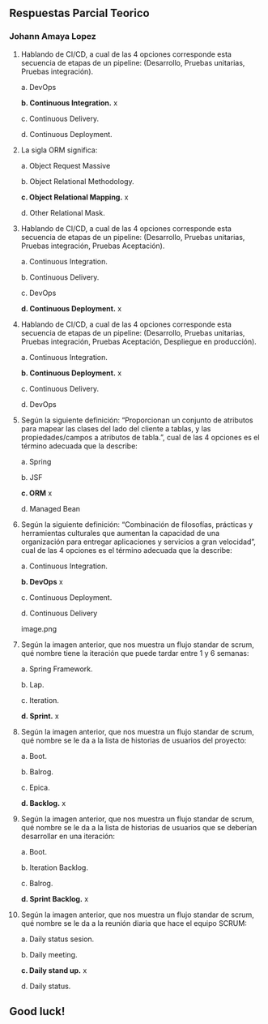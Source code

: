 ## Respuestas Parcial Teorico
### Johann Amaya Lopez

1. Hablando de CI/CD, a cual de las 4 opciones corresponde esta secuencia de etapas de un
pipeline: (Desarrollo, Pruebas unitarias, Pruebas integración).

    a. DevOps

    **b. Continuous Integration.** x
    
    c. Continuous Delivery.
    
    d. Continuous Deployment.

2. La sigla ORM significa:
    
    a. Object Request Massive
    
    b. Object Relational Methodology.
    
    **c. Object Relational Mapping.** x
    
    d. Other Relational Mask.

3. Hablando de CI/CD, a cual de las 4 opciones corresponde esta secuencia de etapas de un
pipeline: (Desarrollo, Pruebas unitarias, Pruebas integración, Pruebas Aceptación).
    
    a. Continuous Integration.
    
    b. Continuous Delivery.
    
    c. DevOps
    
    **d. Continuous Deployment.** x

4. Hablando de CI/CD, a cual de las 4 opciones corresponde esta secuencia de etapas de un
pipeline: (Desarrollo, Pruebas unitarias, Pruebas integración, Pruebas Aceptación,
Despliegue en producción).
    
    a. Continuous Integration.
    
    **b. Continuous Deployment.** x
    
    c. Continuous Delivery.
    
    d. DevOps

5. Según la siguiente definición: “Proporcionan un conjunto de atributos para mapear las clases
del lado del cliente a tablas, y las propiedades/campos a atributos de tabla.”, cual de las 4
opciones es el término adecuada que la describe:
    
    a. Spring
    
    b. JSF
    
    **c. ORM** x
    
    d. Managed Bean

6. Según la siguiente definición: “Combinación de filosofías, prácticas y herramientas culturales
que aumentan la capacidad de una organización para entregar aplicaciones y servicios a
gran velocidad”, cual de las 4 opciones es el término adecuada que la describe:

    a. Continuous Integration.

    **b. DevOps** x

    c. Continuous Deployment.

    d. Continuous Delivery

    image.png

7. Según la imagen anterior, que nos muestra un flujo standar de scrum, qué nombre tiene la
iteración que puede tardar entre 1 y 6 semanas:

    a. Spring Framework.

    b. Lap.

    c. Iteration.

    **d. Sprint.** x

8. Según la imagen anterior, que nos muestra un flujo standar de scrum, qué nombre se le da a la lista de historias de usuarios del proyecto:

   a. Boot.

    b. Balrog.

    c. Epica.

    **d. Backlog.** x

9. Según la imagen anterior, que nos muestra un flujo standar de scrum, qué nombre se le da a la lista de historias de usuarios que se deberían desarrollar en una iteración:

    a. Boot.

    b. Iteration Backlog.

    c. Balrog.

    **d. Sprint Backlog.** x

10. Según la imagen anterior, que nos muestra un flujo standar de scrum, qué nombre se le da
a la reunión diaria que hace el equipo SCRUM:

    a. Daily status sesion.

    b. Daily meeting.

    **c. Daily stand up.** x

    d. Daily status.

## Good luck!